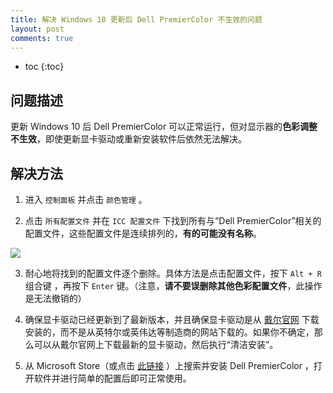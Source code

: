 ```yaml
---
title: 解决 Windows 10 更新后 Dell PremierColor 不生效的问题
layout: post
comments: true
---
```


* toc
{:toc}

## 问题描述

更新 Windows 10 后 Dell PremierColor 可以正常运行，但对显示器的**色彩调整不生效**，即使更新显卡驱动或重新安装软件后依然无法解决。

## 解决方法

1. 进入 `控制面板` 并点击 `颜色管理` 。

2. 点击 `所有配置文件` 并在 `ICC 配置文件` 下找到所有与“Dell PremierColor”相关的配置文件，这些配置文件是连续排列的，**有的可能没有名称**。

![](https://gitee.com/h00kran/blog-assets/raw/master/img/colors_management_screenshot.png)

3. 耐心地将找到的配置文件逐个删除。具体方法是点击配置文件，按下 `Alt + R` 组合键 ，再按下 `Enter` 键。（注意，**请不要误删除其他色彩配置文件**，此操作是无法撤销的）

4. 确保显卡驱动已经更新到了最新版本，并且确保显卡驱动是从 [戴尔官网](https://www.dell.com/support/home/) 下载安装的，而不是从英特尔或英伟达等制造商的网站下载的。如果你不确定，那么可以从戴尔官网上下载最新的显卡驱动，然后执行“清洁安装”。

5. 从 Microsoft Store（或点击 [此链接](https://www.microsoft.com/store/productId/9N9PJGJG009K) ）上搜索并安装 Dell PremierColor ，打开软件并进行简单的配置后即可正常使用。